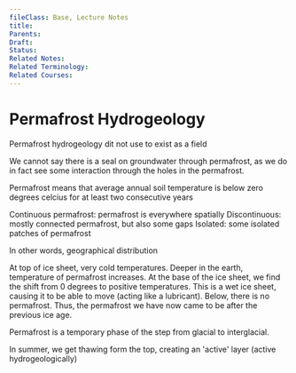 ```yaml
---
fileClass: Base, Lecture Notes
title: 
Parents: 
Draft: 
Status: 
Related Notes: 
Related Terminology: 
Related Courses: 
---
```

# Permafrost Hydrogeology
Permafrost hydrogeology dit not use to exist as a field

We cannot say there is a seal on groundwater through permafrost, as we do in fact see some interaction through the holes in the permafrost. 

Permafrost means that average annual soil temperature is below zero degrees celcius for at least two consecutive years

Continuous permafrost: permafrost is everywhere spatially
Discontinuous: mostly connected permafrost, but also some gaps
Isolated: some isolated patches of permafrost

In other words, geographical distribution

At top of ice sheet, very cold temperatures. Deeper in the earth, temperature of permafrost increases. At the base of the ice sheet, we find the shift from 0 degrees to positive temperatures. This is a wet ice sheet, causing it to be able to move (acting like a lubricant). Below, there is no permafrost. Thus, the permafrost we have now came to be after the previous ice age. 

Permafrost is a temporary phase of the step from glacial to interglacial. 

In summer, we get thawing form the top, creating an 'active' layer (active hydrogeologically)